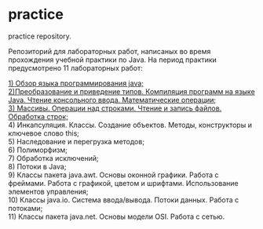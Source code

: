 # practice
practice repository.</br>
<p>Репозиторий для лабораторных работ, написаных во время прохождения учебной практики по Java. На период практики предусмотрено 11 лабораторных работ: </br></p>
<p> <a href="https://github.com/kostyanirchenko/practice/blob/master/src/Lab1.java">1) Обзор языка программирования java;</a></br>
<a href="https://github.com/kostyanirchenko/practice/blob/master/src/Lab2.java">2)Преобразование и приведение типов. Компиляция программ на языке Java. Чтение консольного ввода. Математические операции;</a></br>
<a href="https://github.com/kostyanirchenko/practice/blob/master/src/Lab3.java">3) Массивы. Операции над строками. Чтение и запись файлов. Обработка строк;</a></br>
4) Инкапсуляция. Классы. Создание объектов. Методы, конструкторы и ключевое слово this;</br>
5) Наследование и перегрузка методов;</br>
6) Полиморфизм;</br>
7) Обработка исключений;</br>
8) Потоки в Java;</br>
9) Классы пакета java.awt. Основы оконной графики. Работа с фреймами. Работа с графикой, цветом и шрифтами. Использование элементов управления;</br>
10) Классы java.io. Система ввода/вывода. Потоки данных. Работа с потоками;</br>
11) Классы пакета java.net. Основы модели OSI. Работа с сетью.</br></p>
